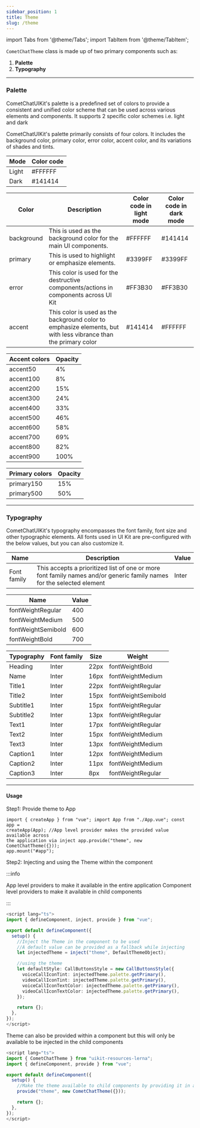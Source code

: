 ```yaml
---
sidebar_position: 1
title: Theme
slug: /theme
---
```


import Tabs from '@theme/Tabs';
import TabItem from '@theme/TabItem';

`CometChatTheme` class is made up of two primary components such as:

1. **Palette**
2. **Typography**

---

### Palette

CometChatUIKit's palette is a predefined set of colors to provide a consistent and unified color scheme that can be used across various elements and components. It supports 2 specific color schemes i.e. light and dark

CometChatUIKit's palette primarily consists of four colors. It includes the background color, primary color, error color, accent color, and its variations of shades and tints.

| Mode  | Color code |
| ----- | ---------- |
| Light | #FFFFFF    |
| Dark  | #141414    |

| Color      | Description                                                                                                     | Color code in light mode | Color code in dark mode |
| ---------- | --------------------------------------------------------------------------------------------------------------- | ------------------------ | ----------------------- |
| background | This is used as the background color for the main UI components.                                                | #FFFFFF                  | #141414                 |
| primary    | This is used to highlight or emphasize elements.                                                                | #3399FF                  | #3399FF                 |
| error      | This color is used for the destructive components/actions in components across UI Kit                           | #FF3B30                  | #FF3B30                 |
| accent     | This color is used as the background color to emphasize elements, but with less vibrance than the primary color | #141414                  | #FFFFFF                 |

| Accent colors | Opacity |
| ------------- | ------- |
| accent50      | 4%      |
| accent100     | 8%      |
| accent200     | 15%     |
| accent300     | 24%     |
| accent400     | 33%     |
| accent500     | 46%     |
| accent600     | 58%     |
| accent700     | 69%     |
| accent800     | 82%     |
| accent900     | 100%    |

| Primary colors | Opacity |
| -------------- | ------- |
| primary150     | 15%     |
| primary500     | 50%     |

---

### Typography

CometChatUIKit's typography encompasses the font family, font size and other typographic elements. All fonts used in UI Kit are pre-configured with the below values, but you can also customize it.

| Name        | Description                                                                                                           | Value |
| ----------- | --------------------------------------------------------------------------------------------------------------------- | ----- |
| Font family | This accepts a prioritized list of one or more font family names and/or generic family names for the selected element | Inter |

| Name               | Value |
| ------------------ | ----- |
| fontWeightRegular  | 400   |
| fontWeightMedium   | 500   |
| fontWeightSemibold | 600   |
| fontWeightBold     | 700   |

| Typography | Font family | Size | Weight             |
| ---------- | ----------- | ---- | ------------------ |
| Heading    | Inter       | 22px | fontWeightBold     |
| Name       | Inter       | 16px | fontWeightMedium   |
| Title1     | Inter       | 22px | fontWeightRegular  |
| Title2     | Inter       | 15px | fontWeightSemibold |
| Subtitle1  | Inter       | 15px | fontWeightRegular  |
| Subtitle2  | Inter       | 13px | fontWeightRegular  |
| Text1      | Inter       | 17px | fontWeightRegular  |
| Text2      | Inter       | 15px | fontWeightMedium   |
| Text3      | Inter       | 13px | fontWeightMedium   |
| Caption1   | Inter       | 12px | fontWeightMedium   |
| Caption2   | Inter       | 11px | fontWeightMedium   |
| Caption3   | Inter       | 8px  | fontWeightRegular  |

---

#### Usage

Step1: Provide theme to App

<Tabs>
<TabItem value="vue" label="Vue">

```vue
import { createApp } from "vue"; import App from "./App.vue"; const app =
createApp(App); //App level provider makes the provided value available across
the application via inject app.provide("theme", new CometChatTheme({}));
app.mount("#app");
```

</TabItem>
</Tabs>

Step2: Injecting and using the Theme within the component

:::info

App level providers to make it available in the entire application Component level providers to make it available in child components

:::

<Tabs>
<TabItem value="typescript" label="App level providers">

```typescript
<script lang="ts">
import { defineComponent, inject, provide } from "vue";

export default defineComponent({
  setup() {
    //Inject the Theme in the component to be used
    //A default value can be provided as a fallback while injecting
    let injectedTheme = inject("theme", DefaultThemeObject);

    //using the theme
    let defaultStyle: CallButtonsStyle = new CallButtonsStyle({
      voiceCallIconTint: injectedTheme.palette.getPrimary(),
      videoCallIconTint: injectedTheme.palette.getPrimary(),
      voiceCallIconTextColor: injectedTheme.palette.getPrimary(),
      videoCallIconTextColor: injectedTheme.palette.getPrimary(),
    });

    return {};
  },
});
</script>
```

</TabItem>
</Tabs>

Theme can also be provided within a component but this will only be available to be injected in the child components

<Tabs>
<TabItem value="typescript" label="Component level providers">

```typescript
<script lang="ts">
import { CometChatTheme } from "uikit-resources-lerna";
import { defineComponent, provide } from "vue";

export default defineComponent({
  setup() {
    //Make the theme available to child components by providing it in a parent component
    provide("theme", new CometChatTheme({}));

    return {};
  },
});
</script>
```

</TabItem>
</Tabs>
